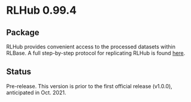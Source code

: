 # RLHub 0.99.4

## Package

RLHub provides convenient access to the processed datasets
within RLBase. A full step-by-step protocol for replicating RLHub is
found [here](https://github.com/Bishop-Laboratory/RLBase-data).

## Status

Pre-release. This version is prior to the first
official release (v1.0.0), anticipated in Oct. 2021.
